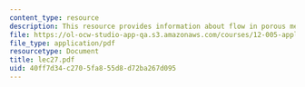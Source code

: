 ```yaml
---
content_type: resource
description: This resource provides information about flow in porous media.
file: https://ol-ocw-studio-app-qa.s3.amazonaws.com/courses/12-005-applications-of-continuum-mechanics-to-earth-atmospheric-and-planetary-sciences-spring-2006/40ff7d34c2705fa855d8d72ba267d095_lec27.pdf
file_type: application/pdf
resourcetype: Document
title: lec27.pdf
uid: 40ff7d34-c270-5fa8-55d8-d72ba267d095
---
```

